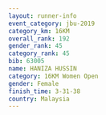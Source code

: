 ```yaml
---
layout: runner-info 
event_category: jbu-2019 
category_km: 16KM  
overall_rank: 192
gender_rank: 45
category_rank: 45
bib: 63005
name: HANIZA HUSSIN
category: 16KM Women Open
gender: Female
finish_time: 3-31-38
country: Malaysia
---
```

